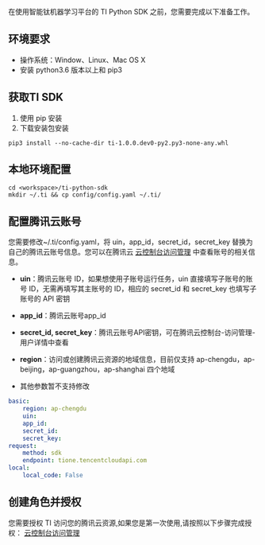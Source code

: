 ﻿在使用智能钛机器学习平台的 TI Python SDK 之前，您需要完成以下准备工作。

## 环境要求
- 操作系统：Window、Linux、Mac OS X
- 安装 python3.6 版本以上和 pip3

## 获取TI SDK
1. 使用 pip 安装
2. 下载安装包安装
```shell
pip3 install --no-cache-dir ti-1.0.0.dev0-py2.py3-none-any.whl
```

## 本地环境配置
```shell
cd <workspace>/ti-python-sdk
mkdir ~/.ti && cp config/config.yaml ~/.ti/
```

## 配置腾讯云账号
您需要修改~/.ti/config.yaml，将 uin，app_id，secret_id，secret_key 替换为自己的腾讯云账号信息。您可以在腾讯云 [云控制台访问管理](https://console.cloud.tencent.com/cam/overview) 中查看账号的相关信息。

- **uin**：腾讯云账号 ID，如果想使用子账号运行任务，uin 直接填写子账号的账号 ID，无需再填写其主账号的 ID，相应的 secret_id 和 secret_key 也填写子账号的 API 密钥
- **app_id**：腾讯云账号app_id
- **secret_id, secret_key**：腾讯云账号API密钥，可在腾讯云控制台-访问管理-用户详情中查看
- **region**：访问或创建腾讯云资源的地域信息，目前仅支持 ap-chengdu，ap-beijing，ap-guangzhou，ap-shanghai 四个地域

- 其他参数暂不支持修改

```yaml
basic:
    region: ap-chengdu
    uin: 
    app_id:   
    secret_id:  
    secret_key:  
request: 
    method: sdk
    endpoint: tione.tencentcloudapi.com
local:
    local_code: False
```

## 创建角色并授权
您需要授权 TI 访问您的腾讯云资源,如果您是第一次使用,请按照以下步骤完成授权：
[云控制台访问管理](https://console.cloud.tencent.com/cam/overview)

